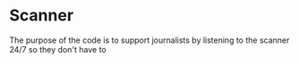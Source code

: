 # Scanner
The purpose of the code is to support journalists by listening to the scanner 24/7 so they don't have to 
